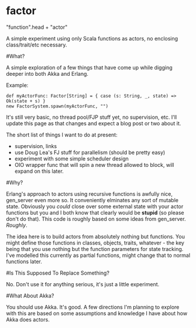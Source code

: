factor
======

"function".head + "actor"

A simple experiment using only Scala functions as actors, no enclosing class/trait/etc necessary.

#What?

A simple exploration of a few things that have come up while digging deeper into both Akka and Erlang.

Example:

	def myActorFunc: Factor[String] = { case (s: String, _, state) => Ok(state + s) }
	new FactorSystem.spawn(myActorFunc, "")

It's still very basic, no thread pool/FJP stuff yet, no supervision, etc.  I'll update this page as that changes and expect a blog post or two about it.

The short list of things I want to do at present:

* supervision, links
* use Doug Lea's FJ stuff for parallelism (should be pretty easy)
* experiment with some simple scheduler design
* OIO wrapper func that will spin a new thread allowed to block, will expand on this later.

#Why?

Erlang's approach to actors using recursive functions is awfully nice, gen\_server even more so.  It conveniently elminates any sort of mutable state.  Obviously you _could_
close over some external state with your actor functions but you and I both know that clearly would be **stupid** (so please don't do that).  This code is roughly
based on some ideas from gen\_server.  _Roughly_.

The idea here is to build actors from absolutely nothing but functions.  You might define those functions in classes, objects, traits, whatever - the key being that you
use nothing but the function parameters for state tracking.  I've modelled this currently as partial functions, might change that to normal functions later.

#Is This Supposed To Replace Something?

No.  Don't use it for anything serious, it's just a little experiment.

#What About Akka?

You should use Akka.  It's good.  A few directions I'm planning to explore with this are based on some assumptions and knowledge I have about how Akka does actors.